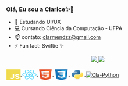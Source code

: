 ### Olá, Eu sou a Clarice✨👋




- 🌱 Estudando UI/UX
- 💻 Cursando Ciência da Computação - UFPA 
- 📫 contato: clarmendzz@gmail.com
- ⚡ Fun fact: Swiftie ✨


<div align="center">
  <a href="https://github.com/Claricez">
  <img height="150em" src="https://github-readme-stats.vercel.app/api?username=Claricez&show_icons=true&theme=radical&include_all_commits=true&count_private=true"/>
  <img height="150em" src="https://github-readme-stats.vercel.app/api/top-langs/?username=Claricez&layout=compact&langs_count=7&theme=radical"/>
</div>
  
  <div style="display: inline_block"><br>
  <img align="center" alt="Cla-Js" height="30" width="40" src="https://raw.githubusercontent.com/devicons/devicon/master/icons/javascript/javascript-plain.svg">
  <img align="center" alt="Cla-React" height="30" width="40" src="https://raw.githubusercontent.com/devicons/devicon/master/icons/react/react-original.svg">
  <img align="center" alt="Cla-HTML" height="30" width="40" src="https://raw.githubusercontent.com/devicons/devicon/master/icons/html5/html5-original.svg">
  <img align="center" alt="Cla-CSS" height="30" width="40" src="https://raw.githubusercontent.com/devicons/devicon/master/icons/css3/css3-original.svg">
  <img align="center" alt="Cla-Python" height="30" width="40" src="https://raw.githubusercontent.com/devicons/devicon/master/icons/python/python-original.svg">
  <img align="center" alt="Cla-Python" height="30" width="40" src="https://cdn.jsdelivr.net/gh/devicons/devicon/icons/cplusplus/cplusplus-original.svg">

 <!-- <img align="right" alt="Cla-pic" height="125" style="border-radius:50px;" src="https://media.discordapp.net/attachments/1035188975872253955/1035189050790920262/Clarice_.png?width=561&height=421">   ![snake gif](https://github.com/Claricez/Claricez/blob/output/github-contribution-grid-snake.gif)-->

 

</div>
